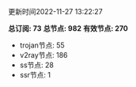更新时间2022-11-27 13:22:27

**总订阅: 73**
**总节点: 982**
**有效节点: 270**
- trojan节点: 55
- v2ray节点: 186
- ss节点: 28
- ssr节点: 1
